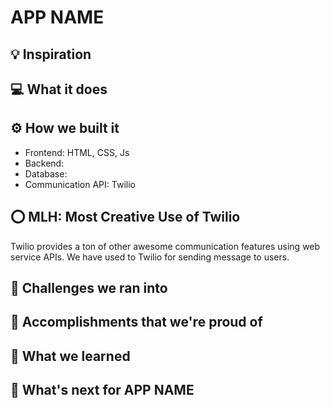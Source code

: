 <!-- # Hackathon-Pharmacy-App -->

# APP NAME

## 💡 Inspiration

## 💻 What it does

## ⚙️ How we built it

- Frontend: HTML, CSS, Js
- Backend:
- Database:
- Communication API: Twilio

## ⭕ MLH: Most Creative Use of Twilio

Twilio provides a ton of other awesome communication features using web service APIs. We have used to Twilio for sending message to users.

## 🧠 Challenges we ran into

## 🏅 Accomplishments that we're proud of

## 📖 What we learned

## 🚀 What's next for APP NAME
